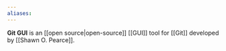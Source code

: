 ```yaml
---
aliases:
---
```

**Git GUI** is an [[open source|open-source]] [[GUI]] tool for [[Git]] developed by [[Shawn O. Pearce]].